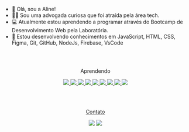 - 👋 Olá, sou a Aline!
- 🧑‍🎓 Sou uma advogada curiosa que foi atraída pela área tech.
- 💻 Atualmente estou aprendendo a programar através do Bootcamp de Desenvolvimento Web pela Laboratória. 
- 🌱 Estou desenvolvendo conhecimentos em JavaScript, HTML, CSS, Figma, Git, GitHub, NodeJs, Firebase, VsCode

##

<div align="center" dir="auto"><br> 
  <p>Aprendendo</p>
  
  <a href="https://developer.mozilla.org/en-US/docs/Learn/JavaScript/First_steps/What_is_JavaScript">
  <img src="https://skillicons.dev/icons?i=js"/>
  <a href="https://developer.mozilla.org/en-US/docs/Learn/Getting_started_with_the_web/HTML_basics">
  <img src="https://skillicons.dev/icons?i=html"/>
  <a href="https://developer.mozilla.org/en-US/docs/Web/CSS">
  <img src="https://skillicons.dev/icons?i=css"/>
  <a href="https://figma.com">
  <img src="https://skillicons.dev/icons?i=figma"/>
  <a href="https://git-scm.com/">
  <img src="https://skillicons.dev/icons?i=git"/>
  <a href="https://github.com/">
  <a href="https://nodejs.org/en">
  <img src="https://skillicons.dev/icons?i=nodejs"/>
  <img src="https://skillicons.dev/icons?i=github"/>
  <a href="https://firebase.google.com/">
  <img src="https://skillicons.dev/icons?i=firebase"/>
  <a href="https://code.visualstudio.com/">
  <img src="https://skillicons.dev/icons?i=vscode"/>
</div>

##

<div align="center" dir="auto"><br>
  <p>Contato</p>
  
  <a href = "mailto:alinebpamplona@gmail.com"><img src="https://img.shields.io/badge/-Gmail-%23333?style=for-the-badge&logo=gmail&logoColor=white" target="_blank"></a>
  <a href="https://www.linkedin.com/in/alinepamplona" target="_blank"><img src="https://img.shields.io/badge/-LinkedIn-%230077B5?style=for-the-badge&logo=linkedin&logoColor=white" target="_blank"></a> 
</div>
